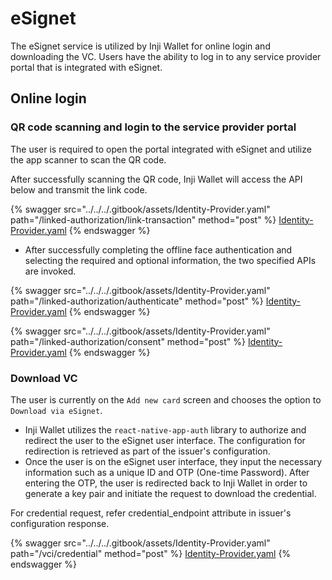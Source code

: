 # eSignet

The eSignet service is utilized by Inji Wallet for online login and downloading the VC. Users have the ability to log in to any service provider portal that is integrated with eSignet.

## Online login

### QR code scanning and login to the service provider portal

The user is required to open the portal integrated with eSignet and utilize the app scanner to scan the QR code.

After successfully scanning the QR code, Inji Wallet will access the API below and transmit the link code.

{% swagger src="../../../.gitbook/assets/Identity-Provider.yaml" path="/linked-authorization/link-transaction" method="post" %}
[Identity-Provider.yaml](../../../.gitbook/assets/Identity-Provider.yaml)
{% endswagger %}

* After successfully completing the offline face authentication and selecting the required and optional information, the two specified APIs are invoked.

{% swagger src="../../../.gitbook/assets/Identity-Provider.yaml" path="/linked-authorization/authenticate" method="post" %}
[Identity-Provider.yaml](../../../.gitbook/assets/Identity-Provider.yaml)
{% endswagger %}

{% swagger src="../../../.gitbook/assets/Identity-Provider.yaml" path="/linked-authorization/consent" method="post" %}
[Identity-Provider.yaml](../../../.gitbook/assets/Identity-Provider.yaml)
{% endswagger %}

### Download VC

The user is currently on the `Add new card` screen and chooses the option to `Download via eSignet`.

* Inji Wallet utilizes the `react-native-app-auth` library to authorize and redirect the user to the eSignet user interface. The configuration for redirection is retrieved as part of the issuer's configuration.
* Once the user is on the eSignet user interface, they input the necessary information such as a unique ID and OTP (One-time Password). After entering the OTP, the user is redirected back to Inji Wallet in order to generate a key pair and initiate the request to download the credential.

For credential request, refer credential\_endpoint attribute in issuer's configuration response.

{% swagger src="../../../.gitbook/assets/Identity-Provider.yaml" path="/vci/credential" method="post" %}
[Identity-Provider.yaml](../../../.gitbook/assets/Identity-Provider.yaml)
{% endswagger %}
